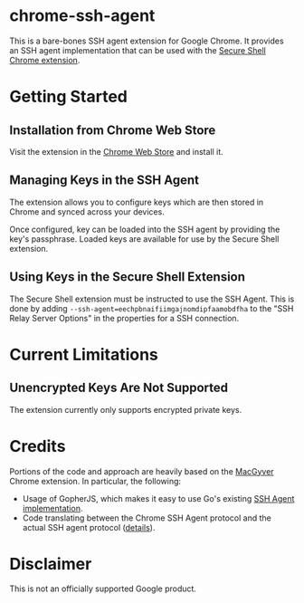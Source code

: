 # chrome-ssh-agent

This is a bare-bones SSH agent extension for Google Chrome.  It provides an
SSH agent implementation that can be used with the
[Secure Shell Chrome extension](http://chrome.google.com/webstore/detail/secure-shell/pnhechapfaindjhompbnflcldabbghjo).

# Getting Started

## Installation from Chrome Web Store

Visit the extension in the
[Chrome Web Store](https://chrome.google.com/webstore/detail/chrome-ssh-agent/eechpbnaifiimgajnomdipfaamobdfha)
and install it.

## Managing Keys in the SSH Agent

The extension allows you to configure keys which are then stored in Chrome and
synced across your devices.

Once configured, key can be loaded into the SSH agent by providing the key's
passphrase. Loaded keys are available for use by the Secure Shell extension.

## Using Keys in the Secure Shell Extension

The Secure Shell extension must be instructed to use the SSH Agent. This is
done by adding `--ssh-agent=eechpbnaifiimgajnomdipfaamobdfha` to the
"SSH Relay Server Options" in the properties for a SSH connection.

# Current Limitations

## Unencrypted Keys Are Not Supported

The extension currently only supports encrypted private keys.

# Credits

Portions of the code and approach are heavily based on the
[MacGyver](http://github.com/stripe/macgyver) Chrome extension. In
particular, the following:

* Usage of GopherJS, which makes it easy to use Go's existing
  [SSH Agent implementation](http://godoc.org/golang.org/x/crypto/ssh/agent).
* Code translating between the Chrome SSH Agent protocol and the actual SSH
  agent protocol ([details](http://github.com/stripe/macgyver#chrome-ssh-agent-protocol)).

# Disclaimer

This is not an officially supported Google product.
